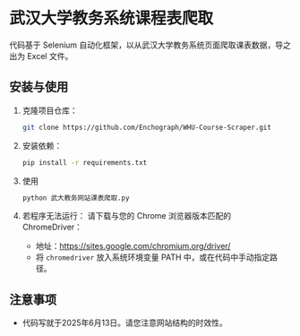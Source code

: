 # 武汉大学教务系统课程表爬取

代码基于 Selenium 自动化框架，以从武汉大学教务系统页面爬取课表数据，导之出为 Excel 文件。

## 安装与使用

1. 克隆项目仓库：

   ```bash
   git clone https://github.com/Enchograph/WHU-Course-Scraper.git
   ```

2. 安装依赖：

   ```bash
   pip install -r requirements.txt
   ```
  
3. 使用

   ```bash
   python 武大教务网站课表爬取.py
   ```

4. 若程序无法运行：
  请下载与您的 Chrome 浏览器版本匹配的 ChromeDriver：
   - 地址：https://sites.google.com/chromium.org/driver/
   - 将 `chromedriver` 放入系统环境变量 PATH 中，或在代码中手动指定路径。


## 注意事项

- 代码写就于2025年6月13日。请您注意网站结构的时效性。
